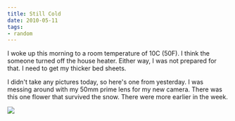 ```yaml
---
title: Still Cold
date: 2010-05-11
tags:
- random
---
```

I woke up this morning to a room temperature of 10C (50F). I think the someone turned off the house heater. Either way, I was not prepared for that. I need to get my thicker bed sheets.

I didn't take any pictures today, so here's one from yesterday. I was messing around with my 50mm prime lens for my new camera. There was this one flower that survived the snow. There were more earlier in the week.

![](/images/blgr/IMG_1122.JPG)

